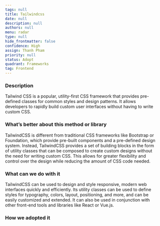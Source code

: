 ```yaml
---
tags: null
title: Tailwindcss
date: null
description: null
authors: null
menu: radar
type: null
hide_frontmatter: false
confidence: High
assign: Thanh Pham
priority: null
status: Adopt
quadrant: Frameworks
tag: Frontend
---
```


<!-- table_of_contents f0cff84e-1a01-43f8-91bc-cc1434e3bc2e -->

### Description
Tailwind CSS is a popular, utility-first CSS framework that provides pre-defined classes for common styles and design patterns. It allows developers to rapidly build custom user interfaces without having to write custom CSS.

### What’s better about this method or library
TailwindCSS is different from traditional CSS frameworks like Bootstrap or Foundation, which provide pre-built components and a pre-defined design system. Instead, TailwindCSS provides a set of building blocks in the form of utility classes that can be composed to create custom designs without the need for writing custom CSS. This allows for greater flexibility and control over the design while reducing the amount of CSS code needed.

### What can we do with it
TailwindCSS can be used to design and style responsive, modern web interfaces quickly and efficiently. Its utility classes can be used to define styles for typography, colors, layout, positioning, and more, and can be easily customized and extended. It can also be used in conjunction with other front-end tools and libraries like React or Vue.js.

### How we adopted it
<!-- child_database 199b56b8-7133-4591-924b-a6473b88ea31 -->
